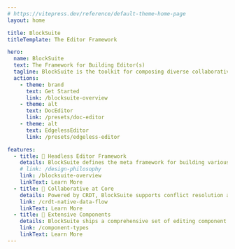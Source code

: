 ```yaml
---
# https://vitepress.dev/reference/default-theme-home-page
layout: home

title: BlockSuite
titleTemplate: The Editor Framework

hero:
  name: BlockSuite
  text: The Framework for Building Editor(s)
  tagline: BlockSuite is the toolkit for composing diverse collaborative editing applications.
  actions:
    - theme: brand
      text: Get Started
      link: /blocksuite-overview
    - theme: alt
      text: DocEditor
      link: /presets/doc-editor
    - theme: alt
      text: EdgelessEditor
      link: /presets/edgeless-editor

features:
  - title: 🧩 Headless Editor Framework
    details: BlockSuite defines the meta framework for building various editors, enabling the design of diverse and adaptable editing interfaces.
    # link: /design-philosophy
    link: /blocksuite-overview
    linkText: Learn More
  - title: 🧬 Collaborative at Core
    details: Powered by CRDT, BlockSuite supports conflict resolution and time-travel at its heart, ready for collaboration inherently.
    link: /crdt-native-data-flow
    linkText: Learn More
  - title: 🎨 Extensive Components
    details: BlockSuite ships a comprehensive set of editing component presets, assisting development with adaptable building blocks.
    link: /component-types
    linkText: Learn More
---
```

